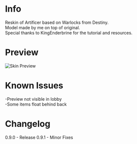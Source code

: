 # Info
Reskin of Artificer based on Warlocks from Destiny. <br>
Model made by me on top of original. <br>
Special thanks to KingEnderbrine for the tutorial and resources.

# Preview
![Skin Preview](https://cdn.discordapp.com/attachments/833566959642607647/1058901849593352264/image.png)

# Known Issues
-Preview not visible in lobby <br>
-Some items float behind back

# Changelog
0.9.0 - Release
0.9.1 - Minor Fixes